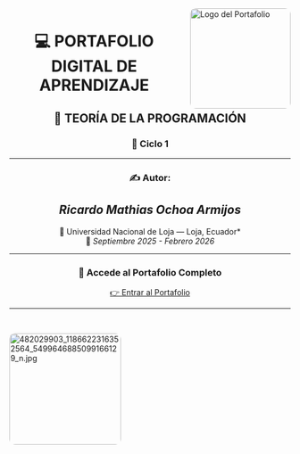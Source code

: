 <!-- Imagen superior a la derecha -->
<img src="img/logo.png" alt="Logo del Portafolio" width="180" style="float: right; margin-left: 20px; border-radius: 10px;">

<div align="center">

# 💻 **PORTAFOLIO DIGITAL DE APRENDIZAJE**  
## 🧠 **TEORÍA DE LA PROGRAMACIÓN**  
### 🏫 **Ciclo 1**

---

### ✍️ **Autor:**  
## *Ricardo Mathias Ochoa Armijos*  

📍 Universidad Nacional de Loja — Loja, Ecuador*  
📅 *Septiembre 2025 -  Febrero 2026*

---

### 🔗 **Accede al Portafolio Completo**  
[👉 Entrar al Portafolio](index.md)

</div>

---

<!-- Imagen inferior a la izquierda -->
<img src="img/portada.jpg" alt="482029903_1186622316352564_5499646885099166129_n.jpg" width="200" style="float: left; margin-right: 20px; margin-top: 30px; border-radius: 10px;">



